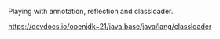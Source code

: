 Playing with annotation, reflection and classloader.

https://devdocs.io/openjdk~21/java.base/java/lang/classloader

